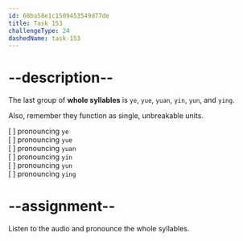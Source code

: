 ```yaml
---
id: 68ba58e1c1509453549d77de
title: Task 153
challengeType: 24
dashedName: task-153
---
```


<!--SPEAKING-->

<!-- (Audio) A: ye, yue, yuan, yin, yun, ying -->

# --description--

The last group of **whole syllables** is `ye`, `yue`, `yuan`, `yin`, `yun`, and `ying`.  

Also, remember they function as single, unbreakable units.

[ ] pronouncing `ye`  
[ ] pronouncing `yue`  
[ ] pronouncing `yuan`  
[ ] pronouncing `yin`  
[ ] pronouncing `yun`  
[ ] pronouncing `ying`

# --assignment--

Listen to the audio and pronounce the whole syllables.
